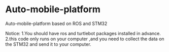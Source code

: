 # Auto-mobile-platform
Auto-mobile-platform based on ROS and STM32

Notice: 
1.You should have ros and turtlebot packages installed in advance. 
2.this code only runs on your computer ,and you need to collect the data on the STM32 and send it to your computer. 
